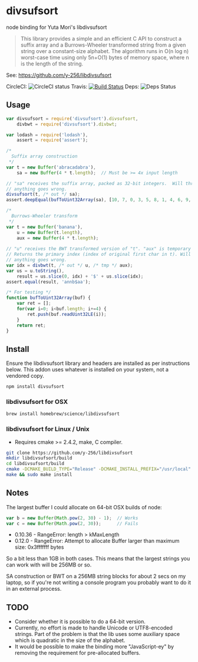 # divsufsort
node binding for Yuta Mori's libdivsufsort

> This library provides a simple and an efficient C API to construct a suffix array and a Burrows-Wheeler 
> transformed string from a given string over a constant-size alphabet. The algorithm runs in O(n log n) 
> worst-case time using only 5n+O(1) bytes of memory space, where n is the length of the string.

See: https://github.com/y-256/libdivsufsort

CircleCI: ![CircleCI status](https://circleci.com/gh/bls/node-divsufsort.png?style=shield&circle-token=45d20bfe875bec3b9f9f4c0bd3a481832d8ae8af)
Travis: [![Build Status](https://travis-ci.org/bls/node-divsufsort.svg?branch=master)](https://travis-ci.org/bls/node-divsufsort)
Deps: ![Deps Status](https://david-dm.org/bls/node-divsufsort.svg)

## Usage

```js
var divsufsort = require('divsufsort').divsufsort,
    divbwt = require('divsufsort').divbwt;

var lodash = require('lodash'),
    assert = require('assert');

/*
  Suffix array construction
 */
var t = new Buffer('abracadabra'), 
    sa = new Buffer(4 * t.length);  // Must be >= 4x input length

// "sa" receives the suffix array, packed as 32-bit integers.  Will throw if 
// anything goes wrong.  
divsufsort(t, /* out */ sa);
assert.deepEqual(bufToUint32Array(sa), [10, 7, 0, 3, 5, 8, 1, 4, 6, 9, 2]);

/*
  Burrows-Wheeler transform
 */
var t = new Buffer('banana'),
    u = new Buffer(t.length),
    aux = new Buffer(4 * t.length);
    
// "u" receives the BWT transformed version of "t". "aux" is temporary storage.
// Returns the primary index (index of original first char in t). Will throw if 
// anything goes wrong.
var idx = divbwt(t, /* out */ u, /* tmp */ aux);
var us = u.toString(),
    result = us.slice(0, idx) + '$' + us.slice(idx);
assert.equal(result, 'annb$aa');

/* For testing */
function bufToUint32Array(buf) {
    var ret = [];
    for(var i=0; i<buf.length; i+=4) {
        ret.push(buf.readUint32LE(i));
    }
    return ret;
}

```

## Install

Ensure the libdivsufsort library and headers are installed as per 
instructions below. This addon uses whatever is installed on your 
system, not a vendored copy.

```bash
npm install divsufsort
```

### libdivsufsort for OSX

```bash
brew install homebrew/science/libdivsufsort
```

### libdivsufsort for Linux / Unix

* Requires cmake >= 2.4.2, make, C compiler.

```bash
git clone https://github.com/y-256/libdivsufsort
mkdir libdivsufsort/build
cd libdivsufsort/build
cmake -DCMAKE_BUILD_TYPE="Release" -DCMAKE_INSTALL_PREFIX="/usr/local" .. 
make && sudo make install
```
## Notes

The largest buffer I could allocate on 64-bit OSX builds of node:

```js
var b = new Buffer(Math.pow(2, 30) - 1);  // Works
var c = new Buffer(Math.pow(2, 30));      // Fails
```

* 0.10.36 - RangeError: length > kMaxLength
* 0.12.0 - RangeError: Attempt to allocate Buffer larger than maximum size: 
  0x3fffffff bytes

So a bit less than 1GB in both cases. This means that the largest 
strings you can work with will be 256MB or so.

SA construction or BWT on a 256MB string blocks for about 2 secs on my laptop, 
so if you're not writing a console program you probably want to do it in an 
external process.

## TODO

* Consider whether it is possible to do a 64-bit version.
* Currently, no effort is made to handle Unicode or UTF8-encoded strings.  Part
  of the problem is that the lib uses some auxiliary space which is quadratic in
  the size of the alphabet.
* It would be possible to make the binding more "JavaScript-ey" by removing the
  requirement for pre-allocated buffers.  
